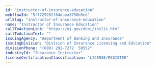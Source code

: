```yaml
---
id: "instructor-of-insurance-education"
webflowId: "5f7729262f04daea3758b5ed"
urlSlug: "instructor-of-insurance-education"
name: "Instructor of Insurance Education"
callToActionLink: "https://nj.gov/dobi/inslic.htm"
callToActionText: ""
issuingAgency: "Department of Banking and Insurance"
issuingDivision: "Division of Insurance Licensing and Education"
divisionPhone: "(609) 292-7272  50552"
industryId: "Insurance Instructor"
licenseCertificationClassification: "LICENSE/REGISTER"
---
```

